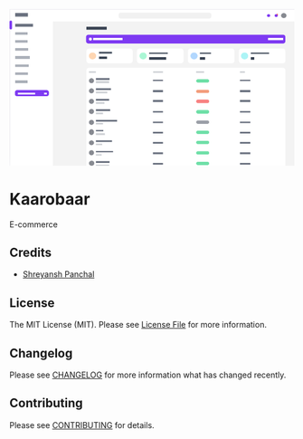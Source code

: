<p align="center"><img src="/resources/banner/dashboard.png" alt="Kaarobaar"></p>

# Kaarobaar

E-commerce

## Credits

- [Shreyansh Panchal](https://github.com/theshreyanshpanchal)

## License

The MIT License (MIT). Please see [License File](LICENSE.md) for more information.

## Changelog

Please see [CHANGELOG](CHANGELOG.md) for more information what has changed recently.

## Contributing

Please see [CONTRIBUTING](CONTRIBUTING.md) for details.
